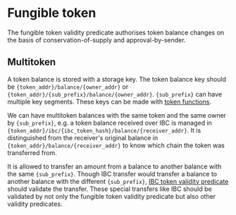 # Fungible token

The fungible token validity predicate authorises token balance changes on the basis of conservation-of-supply and approval-by-sender.

## Multitoken
A token balance is stored with a storage key. The token balance key should be `{token_addr}/balance/{owner_addr}` or `{token_addr}/{sub_prefix}/balance/{owner_addr}`. `{sub_prefix}` can have multiple key segments. These keys can be made with [token functions](https://github.com/anoma/namada/blob/5da82f093f10c0381865accba99f60c557360c51/core/src/types/token.rs).

We can have multitoken balances with the same token and the same owner by `{sub_prefix}`, e.g. a token balance received over IBC is managed in `{token_addr}/ibc/{ibc_token_hash}/balance/{receiver_addr}`. It is distinguished from the receiver's original balance in `{token_addr}/balance/{receiver_addr}` to know which chain the token was transferred from.

It is allowed to transfer an amount from a balance to another balance with the same `{sub_prefix}`. Though IBC transfer would transfer a balance to another balance with the different `{sub_prefix}`, [IBC token validity predicate](https://github.com/anoma/namada/blob/5da82f093f10c0381865accba99f60c557360c51/shared/src/ledger/ibc/vp/token.rs) should validate the transfer. These special transfers like IBC should be validated by not only the fungible token validity predicate but also other validity predicates.
